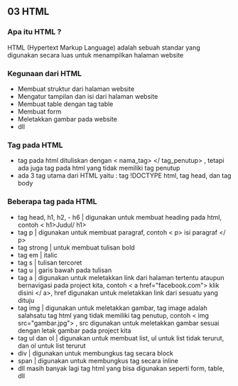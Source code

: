 ## 03 HTML

### Apa itu HTML ?
HTML (Hypertext Markup Language) adalah sebuah standar yang digunakan secara luas untuk menampilkan halaman website

### Kegunaan dari HTML
- Membuat struktur dari halaman website 
- Mengatur tampilan dan isi dari halaman website
- Membuat table dengan tag table
- Membuat form 
- Meletakkan gambar pada website
- dll

### Tag pada HTML
- tag pada html dituliskan dengan < nama_tag> </ tag_penutup> , tetapi ada juga tag pada html yang tidak memiliki tag penutup
- ada 3 tag utama dari HTML yaitu : tag !DOCTYPE html, tag head, dan tag body

### Beberapa tag pada HTML
- tag head, h1, h2, - h6 | digunakan untuk membuat heading pada html, contoh < h1>Judul/ h1>
- tag p | digunakan untuk membuat paragraf, contoh < p> isi paragraf </ p>
- tag strong | untuk membuat tulisan bold
- tag em | italic
- tag s | tulisan tercoret
- tag u | garis bawah pada tulisan
- tag a | digunakan untuk meletakkan link dari halaman tertentu ataupun bernavigasi pada project kita, contoh < a href="facebook.com"> klik disini </ a>, href digunakan untuk meletakkan link dari sesuatu yang dituju
- tag img | digunakan untuk meletakkan gambar, tag image adalah salahsatu tag html yang tidak memiliki tag penutup, contoh < img src="gambar.jpg"> , src digunakan untuk meletakkan gambar sesuai dengan letak gambar pada project kita
- tag ul dan ol | digunakan untuk membuat list, ul untuk list tidak terurut, dan ol untuk list terurut
- div | digunakan untuk membungkus tag secara block
- span | digunakan untuk membungkus tag secara inline
- dll
masih banyak lagi tag html yang bisa digunakan seperti form, table, dll